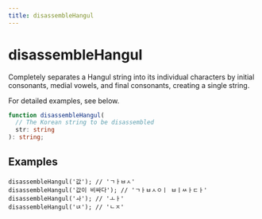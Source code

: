 ```yaml
---
title: disassembleHangul
---
```


# disassembleHangul


Completely separates a Hangul string into its individual characters by initial consonants, medial vowels, and final consonants, creating a single string.

For detailed examples, see below.

```typescript
function disassembleHangul(
  // The Korean string to be disassembled
  str: string
): string;
```

## Examples

```tsx
disassembleHangul('값'); // 'ㄱㅏㅂㅅ'
disassembleHangul('값이 비싸다'); // 'ㄱㅏㅂㅅㅇㅣ ㅂㅣㅆㅏㄷㅏ'
disassembleHangul('ㅘ'); // 'ㅗㅏ'
disassembleHangul('ㄵ'); // 'ㄴㅈ'
```

